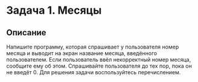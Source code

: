 # Задача 1. Месяцы
## Описание
Напишите программу, которая спрашивает у пользователя номер месяца и выводит на экран название месяца, введённого пользователем.
Если пользователь ввёл некорректный номер месяца, сообщите ему об этом.
Спрашивайте пользователя до тех пор, пока он не введёт 0.
Для решения задачи воспользуйтесь перечислением.